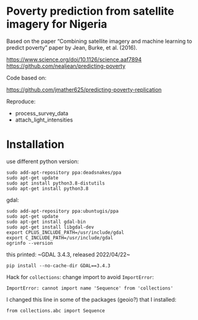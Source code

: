# Poverty prediction from satellite imagery for Nigeria

Based on the paper “Combining satellite imagery and machine learning to predict poverty” paper by Jean, Burke, et al. (2016). 

https://www.science.org/doi/10.1126/science.aaf7894
https://github.com/nealjean/predicting-poverty

Code based on:

https://github.com/jmather625/predicting-poverty-replication


Reproduce:
- process_survey_data
- attach_light_intensities


# Installation

use different python version:
```
sudo add-apt-repository ppa:deadsnakes/ppa
sudo apt-get update
sudo apt install python3.8-distutils
sudo apt-get install python3.8
```

gdal:

```
sudo add-apt-repository ppa:ubuntugis/ppa
sudo apt-get update
sudo apt-get install gdal-bin
sudo apt-get install libgdal-dev
export CPLUS_INCLUDE_PATH=/usr/include/gdal
export C_INCLUDE_PATH=/usr/include/gdal
ogrinfo --version
```
this printed: ~GDAL 3.4.3, released 2022/04/22~

```
pip install --no-cache-dir GDAL==3.4.3
```

Hack for `collections`: change import to avoid `ImportError`:
```
ImportError: cannot import name 'Sequence' from 'collections'
```
I changed this line in some of the packages (geoio?) that I installed:
```
from collections.abc import Sequence
```
